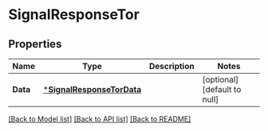 # SignalResponseTor

## Properties
Name | Type | Description | Notes
------------ | ------------- | ------------- | -------------
**Data** | [***SignalResponseTorData**](SignalResponseTor_data.md) |  | [optional] [default to null]

[[Back to Model list]](../README.md#documentation-for-models) [[Back to API list]](../README.md#documentation-for-api-endpoints) [[Back to README]](../README.md)

